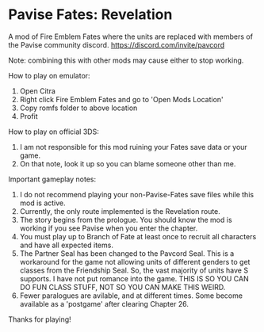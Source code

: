 # Pavise Fates: Revelation
A mod of Fire Emblem Fates where the units are replaced with members of the Pavise community discord. https://discord.com/invite/pavcord

Note: combining this with other mods may cause either to stop working.

How to play on emulator:
1. Open Citra
2. Right click Fire Emblem Fates and go to 'Open Mods Location'
3. Copy romfs folder to above location
4. Profit

How to play on official 3DS:
1. I am not responsible for this mod ruining your Fates save data or your game.
2. On that note, look it up so you can blame someone other than me.

Important gameplay notes:
1. I do not recommend playing your non-Pavise-Fates save files while this mod is active.
2. Currently, the only route implemented is the Revelation route.
3. The story begins from the prologue. You should know the mod is working if you see Pavise when you enter the chapter.
4. You must play up to Branch of Fate at least once to recruit all characters and have all expected items.
5. The Partner Seal has been changed to the Pavcord Seal. This is a workaround for the game not allowing units of different genders to get classes from the Friendship Seal. So, the vast majority of units have S supports. I have not put romance into the game. THIS IS SO YOU CAN DO FUN CLASS STUFF, NOT SO YOU CAN MAKE THIS WEIRD.
6. Fewer paralogues are avilable, and at different times. Some become available as a 'postgame' after clearing Chapter 26.

Thanks for playing!
